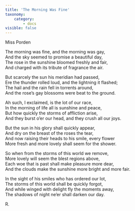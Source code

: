 ```yaml
---
title: 'The Morning Was Fine'
taxonomy:
    category:
        - docs
visible: false
---
```


<div class="author">Miss Porden</div>

The morning was fine, and the morning was gay,  
And the sky seemed to promise a beautiful day,  
The rose in the sunshine bloomed freshly and fair,  
And charged with its tribute of fragrance the air.

But scarcely the sun his meridian had passed,  
Ere the thunder rolled loud, and the lightning it flashed;  
The hail and the rain fell in torrents around,  
And the rose’s gay blossoms were beat to the ground.  

Ah such, I exclaimed, is the lot of our race,  
In the morning of life all is sunshine and peace,  
But how quickly the storms of affliction arise,  
And they burst o’er our head, and they crush all our joys.

But the sun in his glory shall quickly appear,  
And dry on the breast of the roses the tear,  
And now raising their heads to his smile, every flower  
More fresh and more lovely shall seem for the shower.

So when from the storms of this world we remove,  
More lovely will seem the blest regions above,  
Each woe that is past shall make pleasure more dear,  
And the clouds make the sunshine more bright and more fair.

In the sight of his smiles who has ordered our lot,  
The storms of this world shall be quickly forgot,  
And while winged with delight fly the moments away,  
The shadows of night ne’er shall darken our day.

R.